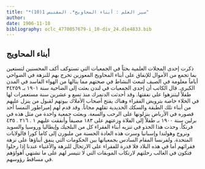 ```yaml
---
title: "*سير العلم : أبناء المحاويج*. المقتبس 1(10)"
author: 
date: 1906-11-18
bibliography: oclc_4770057679-i_10-div_24.d1e4833.bib
---
```




##  أبناء المحاويج 


 ذكرت  إحدى  المجلات العلمية بحثاً  في الجمعيات التي تستوكف أكف المحسنين لتستعين بما   تجمع من الأموال للإنفاق على أبناء المحاويج المعوزين تخرج بهم للنزهة في الضواحي أياماً معلومة في الصيف لتبعث النشاط في صحتهم مما ينالها من الهواء الفاسد في المدن الكبرى. قال الكاتب أن  إحدى  الجمعيات في لندن بعثت إلى الضاحية سنة  ١٩٠١  بـ  ٣٤٢٥٩  طفلاً ليتنزهوا على نفقتها. وقد أحدثت الدنمرك منذ  تسع  و  عشرين  سنة مستعمرات لها في الخلاء خاصة بترويض الفقراء وهناك يفتح أصحاب الأملاك بيوتهم لقبول من ينزل عليهم من أبناء تلك الطبقة والسكك الحديدية تقلهم مجاناً. وقد قدم لهم إمبراطور النمسا  أحد  قصوره في الأرباض ينزلونها على الرحب والسعة. وبعثت جمعية واحدة من مثل هذه في برلين سنة  ١٩٠٠  بـ طفلاً إلى الفلاة وزعتهم على  ١٨٣  مصيفاً وأنفقت عليهم  ١  .  ٢١٦  .  ٤٣٥  فرنكاً. وحذت هذا الحذو في تنزيه أبناء الفقراء كل من البلجيك وإيطاليا وروسيا والسويد ونروج وهولندا وإسبانيا وسرت هذه العادة الحسنة من ملبورن إلى كاما كورا فالولايات المتحدة. ولفرنسا المقام السادس بجمعياتها بين الحكومات التي ينفق أبناؤها على نزهة فقرائهم أما في هذه البلاد فلا قدرة للفقراء على الارتحال للنزهة والأغنياء عندنا إذا رحلوا فتكون في الغالب رحلتهم لارتكاب الموبقات التي لا تتيسر لهم على ما تشتهي أهواؤهم في مساقط رؤوسهم.  
